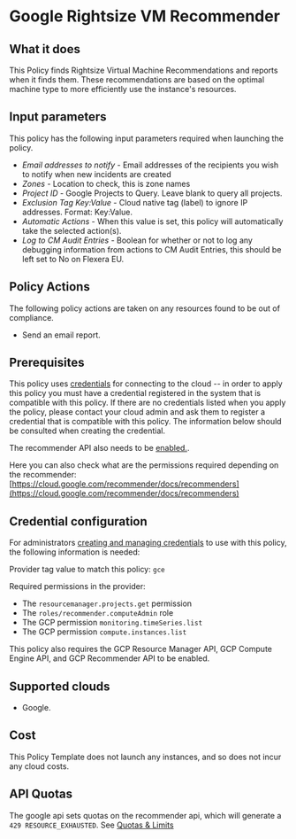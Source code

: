 # Google Rightsize VM Recommender

## What it does

This Policy finds Rightsize Virtual Machine Recommendations and reports when it finds them. These recommendations are based on the optimal machine type to more efficiently use the instance's resources.

## Input parameters

This policy has the following input parameters required when launching the policy.

- *Email addresses to notify* - Email addresses of the recipients you wish to notify when new incidents are created
- *Zones* - Location to check, this is zone names
- *Project ID* - Google Projects to Query. Leave blank to query all projects.
- *Exclusion Tag Key:Value* - Cloud native tag (label) to ignore IP addresses. Format: Key:Value.
- *Automatic Actions* - When this value is set, this policy will automatically take the selected action(s).
- *Log to CM Audit Entries* - Boolean for whether or not to log any debugging information from actions to CM Audit Entries, this should be left set to No on Flexera EU.

## Policy Actions

The following policy actions are taken on any resources found to be out of compliance.

- Send an email report.

## Prerequisites

This policy uses [credentials](https://docs.flexera.com/flexera/EN/Automation/ManagingCredentialsExternal.htm) for connecting to the cloud -- in order to apply this policy you must have a credential registered in the system that is compatible with this policy. If there are no credentials listed when you apply the policy, please contact your cloud admin and ask them to register a credential that is compatible with this policy. The information below should be consulted when creating the credential.

The recommender API also needs to be [enabled.](https://cloud.google.com/recommender/docs/enabling#gcloud).

Here you can also check what are the permissions required depending on the recommender: [https://cloud.google.com/recommender/docs/recommenders](https://cloud.google.com/recommender/docs/recommenders)

## Credential configuration

For administrators [creating and managing credentials](https://docs.flexera.com/flexera/EN/Automation/ManagingCredentialsExternal.htm) to use with this policy, the following information is needed:

Provider tag value to match this policy: `gce`

Required permissions in the provider:

- The `resourcemanager.projects.get` permission
- The `roles/recommender.computeAdmin` role
- The GCP permission `monitoring.timeSeries.list`
- The GCP permission `compute.instances.list`

This policy also requires the GCP Resource Manager API, GCP Compute Engine API, and GCP Recommender API to be enabled.

## Supported clouds

- Google.

## Cost

This Policy Template does not launch any instances, and so does not incur any cloud costs.

## API Quotas

The google api sets quotas on the recommender api, which will generate a `429 RESOURCE_EXHAUSTED`. See [Quotas & Limits](https://cloud.google.com/recommender/quotas)


